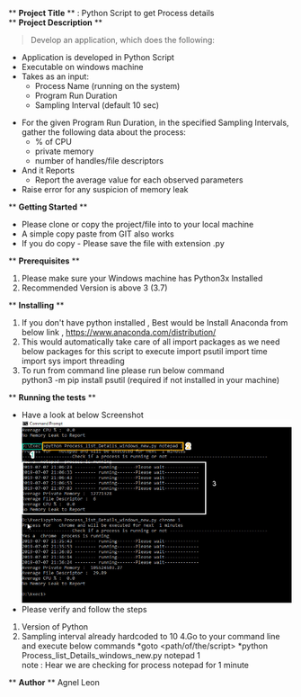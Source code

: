** **Project Title** ** : Python Script to get Process details<br/>
** **Project Description** **
> Develop an application, which does the following: <br/>
- Application is developed in Python Script
- Executable on windows machine
- Takes as an input:
  * Process Name (running on the system)
  * Program Run Duration<br/>
  * Sampling Interval (default 10 sec)
* For the given Program Run Duration, in the specified Sampling Intervals, gather the
following data about the process:<br/>
  *  % of CPU<br/>
  * private memory<br/>
  * number of handles/file descriptors<br/>
* And it Reports
  * Report the average value for each observed parameters<br/>
 * Raise error for any suspicion of memory leak<br/>

** **Getting Started** **
* Please clone or copy the project/file into to your local machine  
* A simple copy paste from GIT also works
* If you do copy - Please save the file with extension .py 

** **Prerequisites** **
1. Please make sure your Windows machine has Python3x Installed 
2. Recommended Version is above 3 (3.7)

** **Installing** **
1. If you don't have python installed , Best would be Install Anaconda from below link ,
https://www.anaconda.com/distribution/
2. This would automatically take care of all import packages as we need below packages for this script to execute 
    import psutil
    import time
    import sys
    import threading 
3. To run from command line please run below command<br/>
   python3 -m pip install psutil (required if not installed in your machine)


** **Running the tests** **
* Have a look at below Screenshot 
   ![alt text](Running.jpg)
* Please verify and follow the steps 
 1. Version of Python
 2. Sampling interval already hardcoded to 10
 4.Go to your command line and execute below commands
  *goto <path/of/the/script>
  *python Process_list_Details_windows_new.py notepad 1   
    note : Hear we are checking for process notepad for 1 minute

    
 ** **Author** **
 Agnel Leon
    
